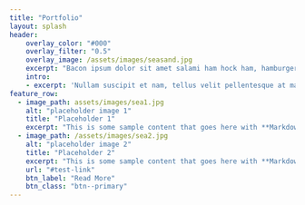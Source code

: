 ```yaml
---
title: "Portfolio"
layout: splash
header:
    overlay_color: "#000"
    overlay_filter: "0.5"
    overlay_image: /assets/images/seasand.jpg
    excerpt: "Bacon ipsum dolor sit amet salami ham hock ham, hamburger corned beef short ribs kielbasa biltong t-bone drumstick tri-tip tail sirloin pork chop."
    intro: 
    - excerpt: 'Nullam suscipit et nam, tellus velit pellentesque at malesuada, enim eaque. Quis nulla, netus tempor in diam gravida tincidunt, *proin faucibus* voluptate felis id sollicitudin.'
feature_row:
  - image_path: assets/images/sea1.jpg
    alt: "placeholder image 1"
    title: "Placeholder 1"
    excerpt: "This is some sample content that goes here with **Markdown** formatting."
  - image_path: /assets/images/sea2.jpg
    alt: "placeholder image 2"
    title: "Placeholder 2"
    excerpt: "This is some sample content that goes here with **Markdown** formatting."
    url: "#test-link"
    btn_label: "Read More"
    btn_class: "btn--primary"
---
```


